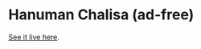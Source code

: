 # Hanuman Chalisa (ad-free)

[See it live here](https://kdm6389.github.io/hanumachalisa/index.html).

